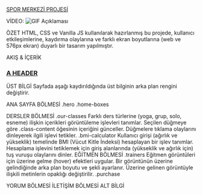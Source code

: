 [SPOR MERKEZİ PROJESİ](https://sport-center-proje.netlify.app)

VİDEO:
![GIF Açıklaması](proje-on-izleme.gif)

ÖZET
HTML, CSS ve Vanilla JS kullanılarak hazırlanmış bu projede, kullanıcı etkileşimlerine, kaydırma olaylarına ve farklı ekran boyutlarına (web ve 576px ekran) duyarlı bir tasarım yapılmıştır.

AKIŞ & İÇERİK
### [A HEADER](https://sport-center-proje.netlify.app#index.html#section-home)
ÜST BİLGİ
Sayfada aşağı kaydırıldığında üst bilginin arka plan rengini değiştirir.

 ANA SAYFA BÖLMESİ
.hero
.home-boxes

 DERSLER BÖLMESİ
.our-classes
Farklı ders türlerine (yoga, grup, solo, esneme) ilişkin içerikleri görüntüleme işlevleri tanımlar.
Seçilen düğmeye göre .class-content öğesinin içeriğini günceller.
Düğmelere tıklama olaylarını dinleyerek ilgili işlevi tetikler.
.bmi-calculator
Kullanıcı girişi (ağırlık ve yükseklik) temelinde BMI (Vücut Kitle İndeksi) hesaplayan bir işlev tanımlar.
Hesaplama işlevini tetiklemek için giriş alanlarında (yükseklik ve ağırlık için) tuş vuruşu olaylarını dinler.
 EĞİTMEN BÖLMESİ
.trainers
Eğitmen görüntüleri için üzerine gelme (hover) efektleri uygular.
Bir görüntünün üzerine gelindiğinde arka plan boyutu ve şekli ayarlanır.
Üzerine gelinen görüntüyle ilişkili metinlerin opaklığı değiştirilir.
.purchase

YORUM BÖLMESİ
İLETİŞİM BÖLMESİ
ALT BİLGİ